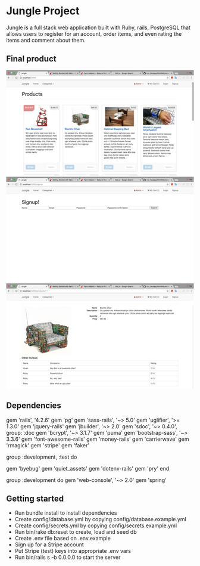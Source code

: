 # Jungle Project

Jungle is a full stack web application built with Ruby, rails, PostgreSQL that allows users to register for an account, order items, and even rating the items and comment about them.

## Final product

![This is the home page](https://github.com/rickysychan/jungle-rails/blob/master/docs/Home%20page.png)
![Registration page](https://github.com/rickysychan/jungle-rails/blob/master/docs/Sign%20up%20page.png)
![Product page](https://github.com/rickysychan/jungle-rails/blob/master/docs/Product%20page.png)

## Dependencies
gem 'rails', '4.2.6'
gem 'pg'
gem 'sass-rails', '~> 5.0'
gem 'uglifier', '>= 1.3.0'
gem 'jquery-rails'
gem 'jbuilder', '~> 2.0'
gem 'sdoc', '~> 0.4.0', group: :doc
gem 'bcrypt', '~> 3.1.7'
gem 'puma'
gem 'bootstrap-sass', '~> 3.3.6'
gem 'font-awesome-rails'
gem 'money-rails'
gem 'carrierwave'
gem 'rmagick'
gem 'stripe'
gem 'faker'


group :development, :test do

  gem 'byebug'
  gem 'quiet_assets'
  gem 'dotenv-rails'
  gem 'pry'
end

group :development do
  gem 'web-console', '~> 2.0'
  gem 'spring'

## Getting started

- Run bundle install to install dependencies
- Create config/database.yml by copying config/database.example.yml
- Create config/secrets.yml by copying config/secrets.example.yml
- Run bin/rake db:reset to create, load and seed db
- Create .env file based on .env.example
- Sign up for a Stripe account
- Put Stripe (test) keys into appropriate .env vars
- Run bin/rails s -b 0.0.0.0 to start the server
